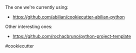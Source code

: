 The one we're currently using:
- https://github.com/abilian/cookiecutter-abilian-python

Other interesting ones:
- https://github.com/rochacbruno/python-project-template

<!-- Keywords -->
#cookiecutter
<!-- /Keywords -->

